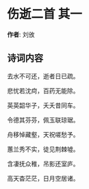 # 伤逝二首  其一

**作者**: 刘攽

## 诗词内容

去水不可还，逝者日已疏。

悲忧若沈疴，百药无能除。

英英韶华子，夭夭昔同车。

令德其芬芬，佩玉联琼琚。

舟移悼藏壑，天祝嗟愁予。

蕙兰秀不实，徒见荆棘墟。

含凄抚众稚，吊影还室庐。

高天杳茫茫，日月空居诸。

